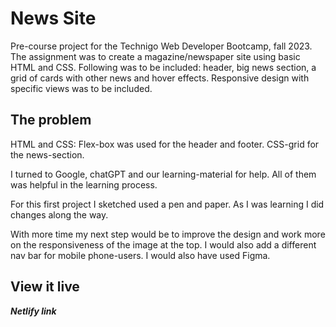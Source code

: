 # News Site

Pre-course project for the Technigo Web Developer Bootcamp, fall 2023. The assignment was to create a magazine/newspaper site using basic HTML and CSS. Following was to be included: header, big news section, a grid of cards with other news and hover effects. Responsive design with specific views was to be included.

## The problem

HTML and CSS: Flex-box was used for the header and footer. CSS-grid for the news-section. 

I turned to Google, chatGPT and our learning-material for help. All of them was helpful in the learning process.

For this first project I sketched used a pen and paper. As I was learning I did changes along the way.

With more time my next step would be to improve the design and work more on the responsiveness of the image at the top. I would also add a different nav bar for mobile phone-users. I would also have used Figma.

## View it live

***Netlify link***
